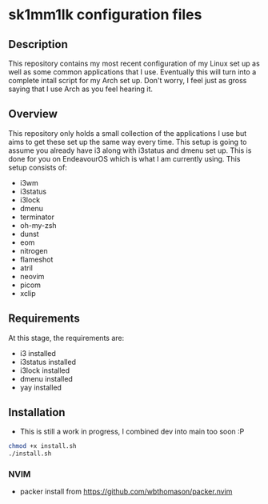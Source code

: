 # sk1mm1lk configuration files

## Description

This repository contains my most recent configuration of my Linux set up as 
well as some common applications that I use. Eventually this will turn into a 
complete intall script for my Arch set up. Don't worry, I feel just as gross 
saying that I use Arch as you feel hearing it.

## Overview

This repository only holds a small collection of the applications I use but 
aims to get these set up the same way every time. This setup is going to 
assume you already have i3 along with i3status and dmenu set up. This is done 
for you on EndeavourOS which is what I am currently using.
This setup consists of:
- i3wm
- i3status
- i3lock
- dmenu
- terminator
- oh-my-zsh
- dunst
- eom
- nitrogen
- flameshot
- atril
- neovim
- picom
- xclip

## Requirements

At this stage, the requirements are:
- i3 installed
- i3status installed
- i3lock installed
- dmenu installed
- yay installed

## Installation

- This is still a work in progress, I combined dev into main too soon :P

```bash
chmod +x install.sh
./install.sh
```

### NVIM

- packer install from https://github.com/wbthomason/packer.nvim
